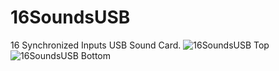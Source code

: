 # 16SoundsUSB
16 Synchronized Inputs USB Sound Card.
![16SoundsUSB Top](https://github.com/introlab/16SoundsUSB/blob/master/16SoundsUSB_Top.jpg)
![16SoundsUSB Bottom](https://github.com/introlab/16SoundsUSB/blob/master/16SoundsUSB_Bottom.jpg)

